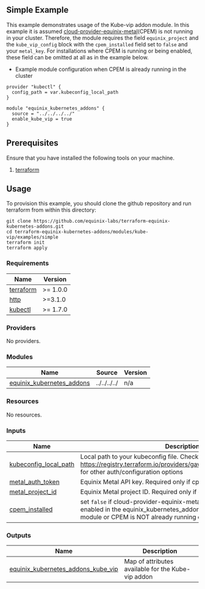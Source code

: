 <!-- TEMPLATE: This file was automatically generated with `generate_addon_structure.sh` and should be modified as necessary -->
## Simple Example

This example demonstrates usage of the Kube-vip addon module. In this example it is assumed
[cloud-provider-equinix-metal](https://github.com/equinix/cloud-provider-equinix-metal)(CPEM) is not running in your cluster.
Therefore, the module requires the field `equinix_project` and the `kube_vip_config` block with the `cpem_installed` field set to `false`
and your `metal_key`. For installations where CPEM is running or being enabled, these field can be omitted at all as in the example below.

- Example module configuration when CPEM is already running in the cluster

```
provider "kubectl" {
  config_path = var.kubeconfig_local_path
}

module "equinix_kubernetes_addons" {
  source = "../../../../"
  enable_kube_vip = true
}
```

## Prerequisites

Ensure that you have installed the following tools on your machine.

1. [terraform](https://learn.hashicorp.com/tutorials/terraform/install-cli)

## Usage

To provision this example, you should clone the github repository and run terraform from within this directory:

```
git clone https://github.com/equinix-labs/terraform-equinix-kubernetes-addons.git
cd terraform-equinix-kubernetes-addons/modules/kube-vip/examples/simple
terraform init
terraform apply
```

<!-- TEMPLATE: Please do not remove BEGIN_TF_DOCS/END_TF_DOCS comments below -->
<!-- BEGIN_TF_DOCS -->
### Requirements

| Name | Version |
|------|---------|
| <a name="requirement_terraform"></a> [terraform](#requirement\_terraform) | >= 1.0.0 |
| <a name="requirement_http"></a> [http](#requirement\_http) | >=3.1.0 |
| <a name="requirement_kubectl"></a> [kubectl](#requirement\_kubectl) | >= 1.7.0 |

### Providers

No providers.

### Modules

| Name | Source | Version |
|------|--------|---------|
| <a name="module_equinix_kubernetes_addons"></a> [equinix\_kubernetes\_addons](#module\_equinix\_kubernetes\_addons) | ../../../../ | n/a |

### Resources

No resources.

### Inputs

| Name | Description | Type | Default | Required |
|------|-------------|------|---------|:--------:|
| <a name="input_kubeconfig_local_path"></a> [kubeconfig\_local\_path](#input\_kubeconfig\_local\_path) | Local path to your kubeconfig file. Checkout https://registry.terraform.io/providers/gavinbunney/kubectl/latest/docs<br>for other auth/configuration options | `string` | n/a | yes |
| <a name="input_metal_auth_token"></a> [metal\_auth\_token](#input\_metal\_auth\_token) | Equinix Metal API key. Required only if cpem\_installed is `false` | `string` | n/a | yes |
| <a name="input_metal_project_id"></a> [metal\_project\_id](#input\_metal\_project\_id) | Equinix Metal project ID. Required only if cpem\_installed is `false` | `string` | n/a | yes |
| <a name="input_cpem_installed"></a> [cpem\_installed](#input\_cpem\_installed) | set `false` if cloud-provider-equinix-metal addon is NOT being enabled in the equinix\_kubernetes\_addons<br>module or CPEM is NOT already running on the kubernetes cluster | `bool` | `false` | no |

### Outputs

| Name | Description |
|------|-------------|
| <a name="output_equinix_kubernetes_addons_kube_vip"></a> [equinix\_kubernetes\_addons\_kube\_vip](#output\_equinix\_kubernetes\_addons\_kube\_vip) | Map of attributes available for the Kube-vip addon |
<!-- END_TF_DOCS -->
